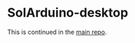 # SolArduino-desktop

This is continued in the [main repo](https://github.com/PHPirates/SolArduino).
